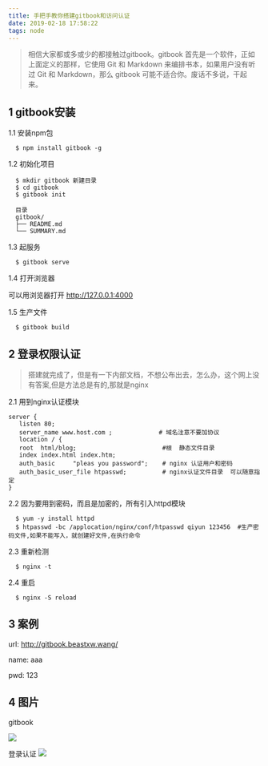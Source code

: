 ```yaml
---
title: 手把手教你搭建gitbook和访问认证
date: 2019-02-18 17:58:22
tags: node 
---
```


> 相信大家都或多或少的都接触过gitbook。gitbook 首先是一个软件，正如上面定义的那样，它使用 Git 和 Markdown 来编排书本，如果用户没有听过 Git 和 Markdown，那么 gitbook 可能不适合你。废话不多说，干起来。

## 1 gitbook安装

1.1 安装npm包
```
  $ npm install gitbook -g
```

1.2 初始化项目
```
  $ mkdir gitbook 新建目录
  $ cd gitbook
  $ gitbook init
  
  目录
  gitbook/
  ├── README.md
  └── SUMMARY.md
```
1.3 起服务

```
  $ gitbook serve
```

1.4 打开浏览器 

   可以用浏览器打开 http://127.0.0.1:4000
   
1.5 生产文件   
```
  $ gitbook build
```


## 2 登录权限认证

> 搭建就完成了，但是有一下内部文档，不想公布出去，怎么办，这个网上没有答案,但是方法总是有的,那就是nginx

2.1 用到nginx认证模块
```
server {
   listen 80;
   server_name www.host.com ;             # 域名注意不要加协议
   location / {
   root  html/blog;                        #根  静态文件目录
   index index.html index.htm;
   auth_basic     "pleas you password";    # nginx 认证用户和密码
   auth_basic_user_file htpasswd;          # nginx认证文件目录  可以随意指定 
}
```

2.2 因为要用到密码，而且是加密的，所有引入httpd模块
```
  $ yum -y install httpd  
  $ htpasswd -bc /applocation/nginx/conf/htpasswd qiyun 123456  #生产密码文件,如果不能写入，就创建好文件,在执行命令
```
2.3 重新检测 
```
  $ nginx -t
```

2.4 重启

```
  $ nginx -S reload

```

## 3 案例 

  url: http://gitbook.beastxw.wang/

  name: aaa

  pwd: 123

## 4 图片
gitbook

![](https://pxw-my.oss-cn-hangzhou.aliyuncs.com/blog/20190821141908.png)

登录认证
![](https://pxw-my.oss-cn-hangzhou.aliyuncs.com/blog/20190821141816.png)